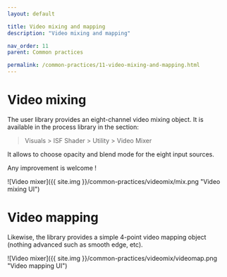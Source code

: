 ```yaml
---
layout: default

title: Video mixing and mapping
description: "Video mixing and mapping"

nav_order: 11
parent: Common practices

permalink: /common-practices/11-video-mixing-and-mapping.html
---
```


# Video mixing

The user library provides an eight-channel video mixing object.
It is available in the process library in the section: 

> Visuals > ISF Shader > Utility > Video Mixer

It allows to choose opacity and blend mode for the eight input sources.

Any improvement is welcome ! 

![Video mixer]({{ site.img }}/common-practices/videomix/mix.png "Video mixing UI")

# Video mapping

Likewise, the library provides a simple 4-point video mapping object (nothing advanced such as smooth edge, etc).

![Video mixer]({{ site.img }}/common-practices/videomix/videomap.png "Video mapping UI")
